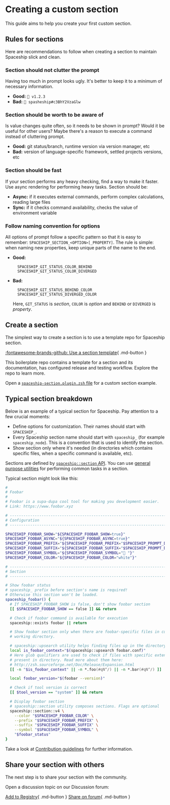 # Creating a custom section

This guide aims to help you create your first custom section.

## Rules for sections

Here are recommendations to follow when creating a section to maintain Spaceship slick and clean.

### Section should not clutter the prompt

Having too much in prompt looks ugly. It's better to keep it to a minimum of necessary information.

* **Good:** `🚀 v1.2.3`
* **Bad:** `🚀 spasheship#c3BhY2VzaGlw`

### Section should be worth to be aware of

Is value changes quite often, so it needs to be shown in prompt? Would it be useful for other users? Maybe there's a reason to execute a command instead of cluttering prompt.

* **Good:** git status/branch, runtime version via version manager, etc
* **Bad:** version of language-specific framework, settled projects versions, etc

### Section should be fast

If your section performs any heavy checking, find a way to make it faster. Use async rendering for performing heavy tasks. Section should be:

* **Async:** if it executes external commands, perform complex calculations, reading large files
* **Sync:** if it checks command availability, checks the value of environment variable

### Follow naming convention for options

All options of prompt follow a specific pattern so that it is easy to remember: `SPACESHIP_SECTION_<OPTION>[_PROPERTY]`. The rule is simple: when naming new properties, keep unique parts of the name to the end.

* **Good:**
  ```
    SPACESHIP_GIT_STATUS_COLOR_BEHIND
    SPACESHIP_GIT_STATUS_COLOR_DIVERGED
  ```
* **Bad:**
  ```
    SPACESHIP_GIT_STATUS_BEHIND_COLOR
    SPACESHIP_GIT_STATUS_DIVERGED_COLOR
  ```

  Here, `GIT_STATUS` is *section*, `COLOR` is *option* and `BEHIND` or `DIVERGED` is *property*.

## Create a section

The simplest way to create a section is to use a template repo for Spaceship section.

[:fontawesome-brands-github: Use a section template](https://github.com/spaceship-prompt/spaceship-section){ .md-button }

This boilerplate repo contains a template for a section and its documentation, has configured release and testing workflow. Explore the repo to learn more.

Open a [`spaceship-section.plugin.zsh` file](https://github.com/spaceship-prompt/spaceship-section/blob/main/spaceship-section.plugin.zsh) for a custom section example.

## Typical section breakdown

Below is an example of a typical section for Spaceship. Pay attention to a few crucial moments:

- Define options for customization. Their names should start with `SPACESHIP_`.
- Every Spaceship section name should start with `spaceship_` (for example `spaceship_node`). This is a convention that is used to identify the section.
- Show section only where it's needed (in directories which contains specific files, when a specific command is available, etc).

Sections are defined by [`spaceship::section` API](/api/section/). You can use [general purpose utilities](/api/utils/) for performing common tasks in a section.

Typical section might look like this:

```zsh
#
# Foobar
#
# Foobar is a supa-dupa cool tool for making you development easier.
# Link: https://www.foobar.xyz

# ------------------------------------------------------------------------------
# Configuration
# ------------------------------------------------------------------------------

SPACESHIP_FOOBAR_SHOW="${SPACESHIP_FOOBAR_SHOW=true}"
SPACESHIP_FOOBAR_ASYNC="${SPACESHIP_FOOBAR_ASYNC=true}"
SPACESHIP_FOOBAR_PREFIX="${SPACESHIP_FOOBAR_PREFIX="$SPACESHIP_PROMPT_DEFAULT_PREFIX"}"
SPACESHIP_FOOBAR_SUFFIX="${SPACESHIP_FOOBAR_SUFFIX="$SPACESHIP_PROMPT_DEFAULT_SUFFIX"}"
SPACESHIP_FOOBAR_SYMBOL="${SPACESHIP_FOOBAR_SYMBOL="🍷 "}"
SPACESHIP_FOOBAR_COLOR="${SPACESHIP_FOOBAR_COLOR="white"}"

# ------------------------------------------------------------------------------
# Section
# ------------------------------------------------------------------------------

# Show foobar status
# spaceship_ prefix before section's name is required!
# Otherwise this section won't be loaded.
spaceship_foobar() {
  # If SPACESHIP_FOOBAR_SHOW is false, don't show foobar section
  [[ $SPACESHIP_FOOBAR_SHOW == false ]] && return

  # Check if foobar command is available for execution
  spaceship::exists foobar || return

  # Show foobar section only when there are foobar-specific files in current
  # working directory.

  # spaceship::upsearch utility helps finding files up in the directory tree.
  local is_foobar_context="$(spaceship::upsearch foobar.conf)"
  # Here glob qualifiers are used to check if files with specific extension are
  # present in directory. Read more about them here:
  # http://zsh.sourceforge.net/Doc/Release/Expansion.html
  [[ -n "$is_foobar_context" || -n *.foo(#qN^/) || -n *.bar(#qN^/) ]] || return

  local foobar_version="$(foobar --version)"

  # Check if tool version is correct
  [[ $tool_version == "system" ]] && return

  # Display foobar section
  # spaceship::section utility composes sections. Flags are optional
  spaceship::section::v4 \
    --color "$SPACESHIP_FOOBAR_COLOR" \
    --prefix "$SPACESHIP_FOOBAR_PREFIX" \
    --suffix "$SPACESHIP_FOOBAR_SUFFIX" \
    --symbol "$SPACESHIP_FOOBAR_SYMBOL" \
    "$foobar_status"
}
```

Take a look at [Contribution guidelines](//github.com/spaceship-prompt/spaceship-prompt/blob/master/CONTRIBUTING.md) for further information.

## Share your section with others

The next step is to share your section with the community.

Open a discussion topic on our Discussion forum:

[Add to Registry](https://github.com/spaceship-prompt/spaceship-prompt/blob/master/docs/registry/external.json){ .md-button }
[Share on forum](https://github.com/spaceship-prompt/spaceship-prompt/discussions/new?category=show-and-tell&title=Section%20for%20[tool]){ .md-button }
